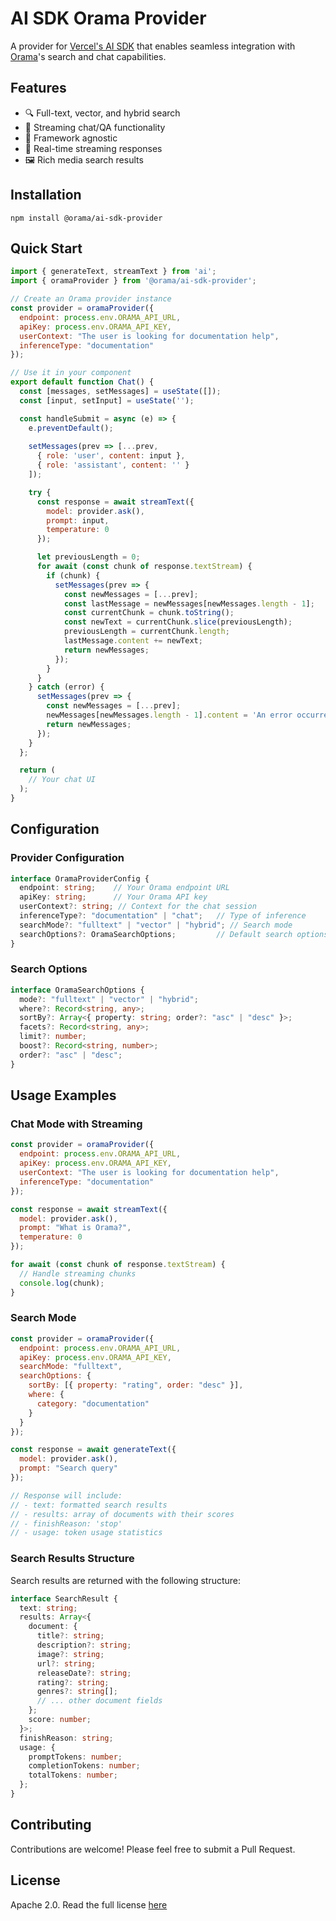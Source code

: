 # AI SDK Orama Provider

A provider for [Vercel's AI SDK](https://sdk.vercel.ai/docs) that enables seamless integration with [Orama](https://docs.oramasearch.com/)'s search and chat capabilities.

## Features

- 🔍 Full-text, vector, and hybrid search
- 💬 Streaming chat/QA functionality
- 🚀 Framework agnostic
- 🔄 Real-time streaming responses
- 🖼️ Rich media search results

## Installation

```
npm install @orama/ai-sdk-provider
```

## Quick Start

```jsx
import { generateText, streamText } from 'ai';
import { oramaProvider } from '@orama/ai-sdk-provider';

// Create an Orama provider instance
const provider = oramaProvider({
  endpoint: process.env.ORAMA_API_URL,
  apiKey: process.env.ORAMA_API_KEY,
  userContext: "The user is looking for documentation help",
  inferenceType: "documentation"
});

// Use it in your component
export default function Chat() {
  const [messages, setMessages] = useState([]);
  const [input, setInput] = useState('');

  const handleSubmit = async (e) => {
    e.preventDefault();
    
    setMessages(prev => [...prev, 
      { role: 'user', content: input },
      { role: 'assistant', content: '' }
    ]);

    try {
      const response = await streamText({
        model: provider.ask(),
        prompt: input,
        temperature: 0
      });

      let previousLength = 0;
      for await (const chunk of response.textStream) {
        if (chunk) {
          setMessages(prev => {
            const newMessages = [...prev];
            const lastMessage = newMessages[newMessages.length - 1];
            const currentChunk = chunk.toString();
            const newText = currentChunk.slice(previousLength);
            previousLength = currentChunk.length;
            lastMessage.content += newText;
            return newMessages;
          });
        }
      }
    } catch (error) {
      setMessages(prev => {
        const newMessages = [...prev];
        newMessages[newMessages.length - 1].content = 'An error occurred while processing your request.';
        return newMessages;
      });
    }
  };

  return (
    // Your chat UI
  );
}
```

## Configuration

### Provider Configuration

```typescript
interface OramaProviderConfig {
  endpoint: string;    // Your Orama endpoint URL
  apiKey: string;      // Your Orama API key
  userContext?: string; // Context for the chat session
  inferenceType?: "documentation" | "chat";   // Type of inference
  searchMode?: "fulltext" | "vector" | "hybrid"; // Search mode
  searchOptions?: OramaSearchOptions;         // Default search options
}
```

### Search Options

```typescript
interface OramaSearchOptions {
  mode?: "fulltext" | "vector" | "hybrid";
  where?: Record<string, any>;
  sortBy?: Array<{ property: string; order?: "asc" | "desc" }>;
  facets?: Record<string, any>;
  limit?: number;
  boost?: Record<string, number>;
  order?: "asc" | "desc";
}
```


## Usage Examples

### Chat Mode with Streaming

```js
const provider = oramaProvider({
  endpoint: process.env.ORAMA_API_URL,
  apiKey: process.env.ORAMA_API_KEY,
  userContext: "The user is looking for documentation help",
  inferenceType: "documentation"
});

const response = await streamText({
  model: provider.ask(),
  prompt: "What is Orama?",
  temperature: 0
});

for await (const chunk of response.textStream) {
  // Handle streaming chunks
  console.log(chunk);
}
```

### Search Mode

```js
const provider = oramaProvider({
  endpoint: process.env.ORAMA_API_URL,
  apiKey: process.env.ORAMA_API_KEY,
  searchMode: "fulltext",
  searchOptions: {
    sortBy: [{ property: "rating", order: "desc" }],
    where: {
      category: "documentation"
    }
  }
});

const response = await generateText({
  model: provider.ask(),
  prompt: "Search query"
});

// Response will include:
// - text: formatted search results
// - results: array of documents with their scores
// - finishReason: 'stop'
// - usage: token usage statistics
```

### Search Results Structure

Search results are returned with the following structure:

```typescript
interface SearchResult {
  text: string;
  results: Array<{
    document: {
      title?: string;
      description?: string;
      image?: string;
      url?: string;
      releaseDate?: string;
      rating?: string;
      genres?: string[];
      // ... other document fields
    };
    score: number;
  }>;
  finishReason: string;
  usage: {
    promptTokens: number;
    completionTokens: number;
    totalTokens: number;
  };
}
```

## Contributing

Contributions are welcome! Please feel free to submit a Pull Request.

## License

Apache 2.0. Read the full license [here](/LICENSE.md)
